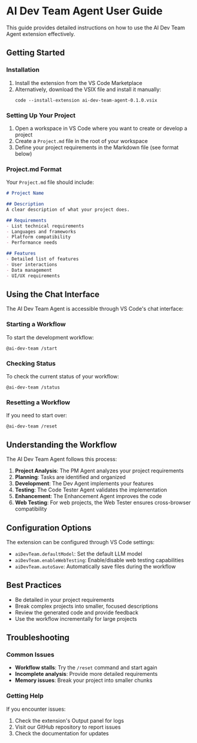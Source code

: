 # AI Dev Team Agent User Guide

This guide provides detailed instructions on how to use the AI Dev Team Agent extension effectively.

## Getting Started

### Installation

1. Install the extension from the VS Code Marketplace
2. Alternatively, download the VSIX file and install it manually:
   ```
   code --install-extension ai-dev-team-agent-0.1.0.vsix
   ```

### Setting Up Your Project

1. Open a workspace in VS Code where you want to create or develop a project
2. Create a `Project.md` file in the root of your workspace
3. Define your project requirements in the Markdown file (see format below)

### Project.md Format

Your `Project.md` file should include:

```markdown
# Project Name

## Description
A clear description of what your project does.

## Requirements
- List technical requirements
- Languages and frameworks
- Platform compatibility
- Performance needs

## Features
- Detailed list of features
- User interactions
- Data management
- UI/UX requirements
```

## Using the Chat Interface

The AI Dev Team Agent is accessible through VS Code's chat interface:

### Starting a Workflow

To start the development workflow:

```
@ai-dev-team /start
```

### Checking Status

To check the current status of your workflow:

```
@ai-dev-team /status
```

### Resetting a Workflow

If you need to start over:

```
@ai-dev-team /reset
```

## Understanding the Workflow

The AI Dev Team Agent follows this process:

1. **Project Analysis**: The PM Agent analyzes your project requirements
2. **Planning**: Tasks are identified and organized
3. **Development**: The Dev Agent implements your features
4. **Testing**: The Code Tester Agent validates the implementation
5. **Enhancement**: The Enhancement Agent improves the code
6. **Web Testing**: For web projects, the Web Tester ensures cross-browser compatibility

## Configuration Options

The extension can be configured through VS Code settings:

- `aiDevTeam.defaultModel`: Set the default LLM model
- `aiDevTeam.enableWebTesting`: Enable/disable web testing capabilities
- `aiDevTeam.autoSave`: Automatically save files during the workflow

## Best Practices

- Be detailed in your project requirements
- Break complex projects into smaller, focused descriptions
- Review the generated code and provide feedback
- Use the workflow incrementally for large projects

## Troubleshooting

### Common Issues

- **Workflow stalls**: Try the `/reset` command and start again
- **Incomplete analysis**: Provide more detailed requirements
- **Memory issues**: Break your project into smaller chunks

### Getting Help

If you encounter issues:
1. Check the extension's Output panel for logs
2. Visit our GitHub repository to report issues
3. Check the documentation for updates
